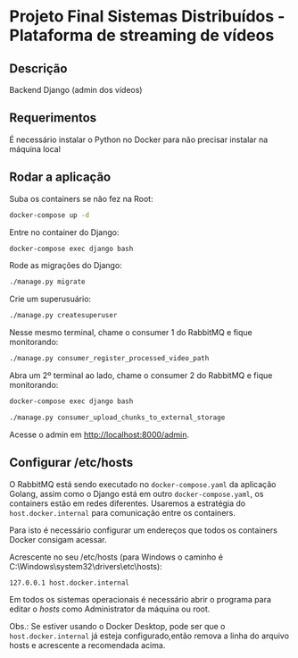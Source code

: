 # Projeto Final Sistemas Distribuídos - Plataforma de streaming de vídeos

## Descrição

Backend Django (admin dos vídeos)

## Requerimentos

É necessário instalar o Python no Docker para não precisar instalar na máquina local

## Rodar a aplicação

Suba os containers se não fez na Root:

```bash
docker-compose up -d
```

Entre no container do Django:

```bash
docker-compose exec django bash
```

Rode as migrações do Django:

```bash
./manage.py migrate
```

Crie um superusuário:

```bash
./manage.py createsuperuser
```

Nesse mesmo terminal, chame o consumer 1 do RabbitMQ e fique monitorando:

```bash
./manage.py consumer_register_processed_video_path
```

Abra um 2º terminal ao lado, chame o consumer 2 do RabbitMQ e fique monitorando:

```bash
docker-compose exec django bash
```

```bash
./manage.py consumer_upload_chunks_to_external_storage
```

Acesse o admin em [http://localhost:8000/admin]().

## Configurar /etc/hosts

O RabbitMQ está sendo executado no `docker-compose.yaml` da aplicação Golang, assim como o Django está em outro `docker-compose.yaml`, os containers estão em redes diferentes.
Usaremos a estratégia do `host.docker.internal` para comunicação entre os containers.

Para isto é necessário configurar um endereços que todos os containers Docker consigam acessar.

Acrescente no seu /etc/hosts (para Windows o caminho é C:\Windows\system32\drivers\etc\hosts):

```
127.0.0.1 host.docker.internal
```

Em todos os sistemas operacionais é necessário abrir o programa para editar o _hosts_ como Administrator da máquina ou root.

Obs.: Se estiver usando o Docker Desktop, pode ser que o `host.docker.internal` já esteja configurado,então remova a linha do arquivo hosts e acrescente a recomendada acima.
